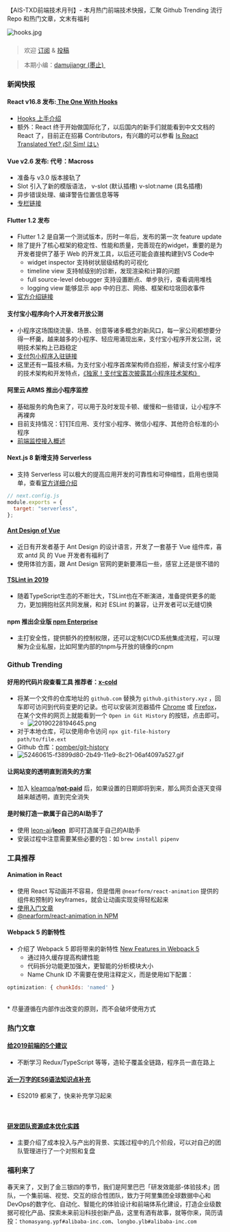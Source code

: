 【AIS-TXD前端技术月刊】- 本月热门前端技术快报，汇聚 Github Trending 流行 Repo 和热门文章，文末有福利

![hooks.jpg](https://intranetproxy.alipay.com/skylark/lark/0/2019/jpeg/148872/1551426827600-f9293587-391f-4bb4-a32d-a560b57cac9d.jpeg#align=left&display=inline&height=446&name=hooks.jpg&originHeight=808&originWidth=1352&size=24501&status=done&width=746)<br />
<a name="d41d8cd9"></a>
### 
> 欢迎 [订阅](https://zhuanlan.zhihu.com/txd-team) & [投稿](https://github.com/txd-team/monthly/issues)

> 本期小编：[damujiangr (墨止) ](https://github.com/damujiangr) 


<a name="81377773"></a>
### 新闻快报
<a name="6ad7f24d"></a>
#### React v16.8 发布:[ The One With Hooks](https://reactjs.org/blog/2019/02/06/react-v16.8.0.html)
* [Hooks 上手介绍](https://reactjs.org/docs/hooks-intro.html) 
* 额外：React 终于开始做国际化了，以后国内的新手们就能看到中文文档的 React 了，目前正在招募 Contributors，有兴趣的可以参看 [Is React Translated Yet? ¡Sí! Sim! はい](https://reactjs.org/blog/2019/02/23/is-react-translated-yet.html) 
<a name="d41d8cd9-1"></a>
#### 
<a name="89d33bf1"></a>
#### Vue v2.6 发布: 代号：Macross
* 准备与 v3.0 版本接轨了
* Slot 引入了新的模版语法， v-slot (默认插槽) v-slot:name (具名插槽)
* 异步错误处理、编译警告位置信息等等
* [专栏链接](https://zhuanlan.zhihu.com/p/56260917) 

<a name="2e5ce74d"></a>
#### Flutter 1.2 发布
* Flutter 1.2 是自第一个测试版本，历时一年后，发布的第一次 feature update
* 除了提升了核心框架的稳定性、性能和质量，完善现在的widget，重要的是为开发者提供了基于 Web 的开发工具，以后还可能会直接构建到VS Code中
  * widget inspector 支持树状层级结构的可视化
  * timeline view 支持帧级别的诊断，发现渲染和计算的问题
  * full source-level debugger 支持设置断点、单步执行，查看调用堆栈
  * logging view 能够显示 app 中的日志、网络、框架和垃圾回收事件
* [官方介绍链接](https://developers.googleblog.com/2019/02/launching-flutter-12-at-mobile-world.html) 

<a name="76c13a1a"></a>
#### 支付宝小程序向个人开发者开放公测
* 小程序这场围绕流量、场景、创意等诸多概念的新风口，每一家公司都想要分得一杯羹，越来越多的小程序、轻应用涌现出来，支付宝小程序开发公测，说明技术架构上已趋稳定
* [支付包小程序入驻链接](https://docs.alipay.com/mini/introduce/register) 
* 这里还有一篇技术稿，为支付宝小程序首席架构师白招拒，解读支付宝小程序的技术架构和开发特点，[《独家！支付宝首次披露其小程序技术架构》](https://mp.weixin.qq.com/s/PX7b_qV6tYKnN3ecoz9Ehw) 

<a name="c9ec687a"></a>
#### 阿里云 ARMS 推出小程序监控
* 基础服务的角色来了，可以用于及时发现卡顿、缓慢和一些错误，让小程序不再裸奔
* 目前支持情况：钉钉E应用、支付宝小程序、微信小程序、其他符合标准的小程序
* [前端监控接入概述](https://help.aliyun.com/document_detail/106086.html) 

<a name="4bd515bc"></a>
#### Next.js 8 新增支持 Serverless
* 支持 Serverless 可以极大的提高应用开发的可靠性和可伸缩性，启用也很简单，查看[官方详细介绍](https://nextjs.org/blog/next-8/) 
```javascript
// next.config.js
module.exports = {
  target: "serverless",
};
```

<a name="94fcfe27"></a>
#### [Ant Design of Vue](https://vue.ant.design/)
* 近日有开发者基于 Ant Design 的设计语言，开发了一套基于 Vue 组件库，喜欢 antd 风 的 Vue 开发者有福利了
* 使用体验方面，跟 Ant Design 官网的更新要滞后一些，感官上还是很不错的

<a name="46189f83"></a>
#### [TSLint in 2019](https://medium.com/palantir/tslint-in-2019-1a144c2317a9) 
* 随着TypeScript生态的不断壮大，TSLint也在不断演进，准备提供更多的能力，更加拥抱社区共同发展，和对 ESLint 的兼容，让开发者可以无缝切换

<a name="364de9da"></a>
#### npm 推出企业版 [npm Enterprise](https://www.npmjs.com/products/enterprise)
* 主打安全性，提供额外的控制权限，还可以定制CI/CD系统集成流程，可以理解为企业私服，比如阿里内部的tnpm与开放的镜像的cnpm

<a name="365acd42"></a>
### Github Trending
<a name="4a8be53d"></a>
#### 好用的代码片段查看工具 推荐者：[x-cold](https://github.com/x-cold) 
* 将某一个文件的仓库地址的 `github.com` 替换为 `github.githistory.xyz` ，回车即可访问到代码变更的记录。也可以安装浏览器插件 [Chrome](https://chrome.google.com/webstore/detail/github-history-browser-ex/laghnmifffncfonaoffcndocllegejnf) 或 [Firefox](https://addons.mozilla.org/firefox/addon/github-history/)，在某个文件的网页上就能看到一个 `Open in Git History` 的按钮，点击即可。
  * ![20190228194645.png](https://intranetproxy.alipay.com/skylark/lark/0/2019/png/148872/1551354428269-ce4b9049-ade9-4d6e-8457-da60d5610b0a.png#align=left&display=inline&height=48&name=20190228194645.png&originHeight=48&originWidth=420&size=9210&status=done&width=420)
* 对于本地仓库，可以使用命令访问 `npx git-file-history path/to/file.ext` 
* Github 仓库：[pomber/git-history](https://github.com/pomber/git-history) 
* ![52460615-f3899d80-2b49-11e9-8c21-06af4097a527.gif](https://intranetproxy.alipay.com/skylark/lark/0/2019/gif/148872/1551353225649-6ead6179-45cb-4c60-80c2-31c1962b17e7.gif#align=left&display=inline&height=367&name=52460615-f3899d80-2b49-11e9-8c21-06af4097a527.gif&originHeight=1148&originWidth=2250&size=8121777&status=done&width=720)

<a name="e87d21dc"></a>
#### 让网站变的透明直到消失的方案
* 加入 [kleampa](https://github.com/kleampa)/**[not-paid](https://github.com/kleampa/not-paid)** 后，如果设置的日期即将到来，那么网页会逐天变得越来越透明，直到完全消失

<a name="a9b91797"></a>
#### 是时候打造一款属于自己的AI助手了
* 使用 [leon-ai](https://github.com/leon-ai)/**[leon](https://github.com/leon-ai/leon)**  即可打造属于自己的AI助手
* 安装过程中注意需要某些必要的包：如 `brew install pipenv` 

<a name="c11c7bd5"></a>
### 工具推荐
<a name="19eedff8"></a>
#### Animation in React
* 使用 React 写动画并不容易，但是借用 `@nearform/react-animation` 提供的组件和预制的 keyframes，就会让动画实现变得轻松起来
* [使用入门文章](https://www.nearform.com/blog/animation-in-react/) 
* [@nearform/react-animation in NPM](https://www.npmjs.com/package/@nearform/react-animation) 

<a name="4f4d74a7"></a>
#### Webpack 5 的新特性
* 介绍了 Webpack 5 即将带来的新特性 [New Features in Webpack 5](https://blog.logrocket.com/new-features-in-webpack-5-2559755adf5e) 
  * 通过持久缓存提高构建性能
  * 代码拆分功能更加强大，更智能的分析模块大小
  * Name Chunk ID 不需要在使用注释定义，而是使用如下配置：
```javascript
optimization: { chunkIds: 'named' }
```
<br />  * 尽量遵循在内部作出改变的原则，而不会破坏使用方式

<a name="c3fc5b0a"></a>
### 热门文章
<a name="c5ae63a8"></a>
#### [给2019前端的5个建议](https://zhuanlan.zhihu.com/p/55357377) 
* 不断学习 Redux/TypeScript 等等，造轮子覆盖全链路，程序员一直在路上

<a name="2876b763"></a>
#### [近一万字的ES6语法知识点补充](https://juejin.im/post/5c6234f16fb9a049a81fcca5) 
* ES2019 都来了，快来补充学习起来

 
<a name="189db772"></a>
#### [研发团队资源成本优化实践](https://tech.meituan.com/2019/02/21/rd-team-resource-cost-optimization-practice.html) 
* 主要介绍了成本投入与产出的背景、实践过程中的几个阶段，可以对自己的团队管理进行了一个对照和复盘

<a name="a567e185"></a>
### 福利来了

春天来了，又到了金三银四的季节，我们是阿里巴巴「研发效能部-体验技术」团队，一个集前端、视觉、交互的综合性团队，致力于阿里集团全球数据中心和DevOps的数字化、自动化、智能化的体验设计和前端体系化建设，打造企业级数据可视化产品、探索未来前沿科技创新产品，这里有酒有故事，就等你来，简历请投：`thomasyang.ypf#alibaba-inc.com`、`longbo.ylb#alibaba-inc.com`


